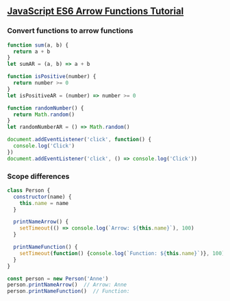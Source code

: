 ## [JavaScript ES6 Arrow Functions Tutorial](https://www.youtube.com/watch?v=h33Srr5J9nY)

### Convert functions to arrow functions

```js
function sum(a, b) {
  return a + b
}
let sumAR = (a, b) => a + b

function isPositive(number) {
  return number >= 0
}
let isPositiveAR = (number) => number >= 0

function randomNumber() {
  return Math.random()
}
let randomNumberAR = () => Math.random()

document.addEventListener('click', function() {
  console.log('Click')
})
document.addEventListener('click', () => console.log('Click'))
```

### Scope differences

```js
class Person {
  constructor(name) {
    this.name = name
  }

  printNameArrow() {
    setTimeout(() => console.log(`Arrow: ${this.name}`), 100)
  }

  printNameFunction() {
    setTimeout(function() {console.log(`Function: ${this.name}`)}, 100)
  }
}

const person = new Person('Anne')
person.printNameArrow()  // Arrow: Anne
person.printNameFunction()  // Function:
```